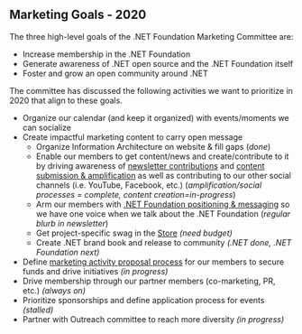 ## Marketing Goals - 2020
The three high-level goals of the .NET Foundation Marketing Committee are:
- Increase membership in the .NET Foundation
- Generate awareness of .NET open source and the .NET Foundation itself
- Foster and grow an open community around .NET

The committee has discussed the following activities we want to prioritize in 2020 that align to these goals.

- Organize our calendar (and keep it organized) with events/moments we can socialize
- Create impactful marketing content to carry open message
    - Organize Information Architecture on website & fill gaps (*done*)
    - Enable our members to get content/news and create/contribute to it by driving awareness of [newsletter contributions](https://github.com/dotnet-foundation/newsletter) and [content submission & amplification](https://github.com/dotnet-foundation/content) as well as contributing to our other social channels (i.e. YouTube, Facebook, etc.) (*amplification/social processes = complete, content creation=in-progress*)
    - Arm our members with [.NET Foundation positioning & messaging](https://dotnetfoundation.sharepoint.com/:p:/s/Marketing/EbxGONyybLRMoe6MgPNUEi4BdDuEWNLmdfV_s8INO9nWTw?e=mImEov) so we have one voice when we talk about the .NET Foundation (*regular blurb in newsletter*)
    - Get project-specific swag in the [Store](https://store.dotnetfoundation.org) *(need budget)*
    - Create .NET brand book and release to community *(.NET done, .NET Foundation next)*
- Define [marketing activity proposal process](proposals.md) for our members to secure funds and drive initiatives *(in progress)*
- Drive membership through our partner members (co-marketing, PR, etc.) *(always on)*
- Prioritize sponsorships and define application process for events *(stalled)*
- Partner with Outreach committee to reach more diversity *(in progress)*


